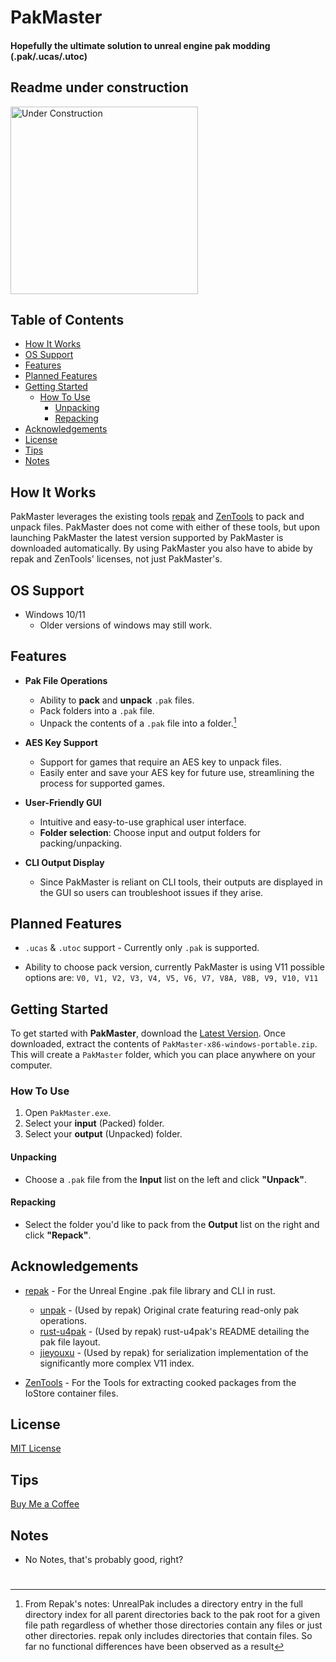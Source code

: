 # PakMaster

#### Hopefully the ultimate solution to unreal engine pak modding (.pak/.ucas/.utoc)

## Readme under construction
<img src="https://i.imgflip.com/1u2oyu.jpg" alt="Under Construction" width="300">

## Table of Contents

- [How It Works](#how-it-works)
- [OS Support](#os-support)
- [Features](#features)
- [Planned Features](#planned-features)
- [Getting Started](#getting-started)
  - [How To Use](#how-to-use)
    - [Unpacking](#unpacking)
    - [Repacking](#repacking)
- [Acknowledgements](#acknowledgements)
- [License](#license)
- [Tips](#tips)
- [Notes](#notes)

## How It Works

PakMaster leverages the existing tools [repak](https://github.com/trumank/repak) and [ZenTools](https://github.com/LongerWarrior/ZenTools) to pack and unpack files.
PakMaster does not come with either of these tools, but upon launching PakMaster the latest version supported by PakMaster is downloaded automatically.
By using PakMaster you also have to abide by repak and ZenTools' licenses, not just PakMaster's.

## OS Support
- Windows 10/11
  - Older versions of windows may still work.

## Features

- **Pak File Operations**
  - Ability to **pack** and **unpack** `.pak` files.
  - Pack folders into a `.pak` file.
  - Unpack the contents of a `.pak` file into a folder.[^1]

- **AES Key Support**
  - Support for games that require an AES key to unpack files.
  - Easily enter and save your AES key for future use, streamlining the process for supported games.

- **User-Friendly GUI**
  - Intuitive and easy-to-use graphical user interface.
  - **Folder selection**: Choose input and output folders for packing/unpacking.

- **CLI Output Display**
  - Since PakMaster is reliant on CLI tools, their outputs are displayed in the GUI so users can troubleshoot issues if they arise.

## Planned Features

- `.ucas` & `.utoc` support - Currently only `.pak` is supported.

- Ability to choose pack version, currently PakMaster is using V11 possible options are: `V0, V1, V2, V3, V4, V5, V6, V7, V8A, V8B, V9, V10, V11`

## Getting Started

To get started with **PakMaster**, download the [Latest Version](https://github.com/AriesLR/PakMaster/releases/latest). Once downloaded, extract the contents of `PakMaster-x86-windows-portable.zip`. This will create a `PakMaster` folder, which you can place anywhere on your computer.

### How To Use

1. Open `PakMaster.exe`.
2. Select your **input** (Packed) folder.
3. Select your **output** (Unpacked) folder.

#### Unpacking
- Choose a `.pak` file from the **Input** list on the left and click **"Unpack"**.

#### Repacking
- Select the folder you'd like to pack from the **Output** list on the right and click **"Repack"**.
 
## Acknowledgements
- [repak](https://github.com/trumank/repak) - For the Unreal Engine .pak file library and CLI in rust.
    - [unpak](https://github.com/bananaturtlesandwich/unpak) - (Used by repak) Original crate featuring read-only pak operations.
    - [rust-u4pak](https://github.com/bananaturtlesandwich/unpak) - (Used by repak) rust-u4pak's README detailing the pak file layout.
    - [jieyouxu](https://github.com/jieyouxu) - (Used by repak) for serialization implementation of the significantly more complex V11 index.

- [ZenTools](https://github.com/LongerWarrior/ZenTools) - For the Tools for extracting cooked packages from the IoStore container files.

## License

[MIT License](LICENSE)

## Tips
[Buy Me a Coffee](https://www.buymeacoffee.com/arieslr)

## Notes

- No Notes, that's probably good, right?

#

[^1]: From Repak's notes: UnrealPak includes a directory entry in the full directory index for all parent directories back to the pak root for a given file path regardless of whether those directories contain any files or just other directories. repak only includes directories that contain files. So far no functional differences have been observed as a result